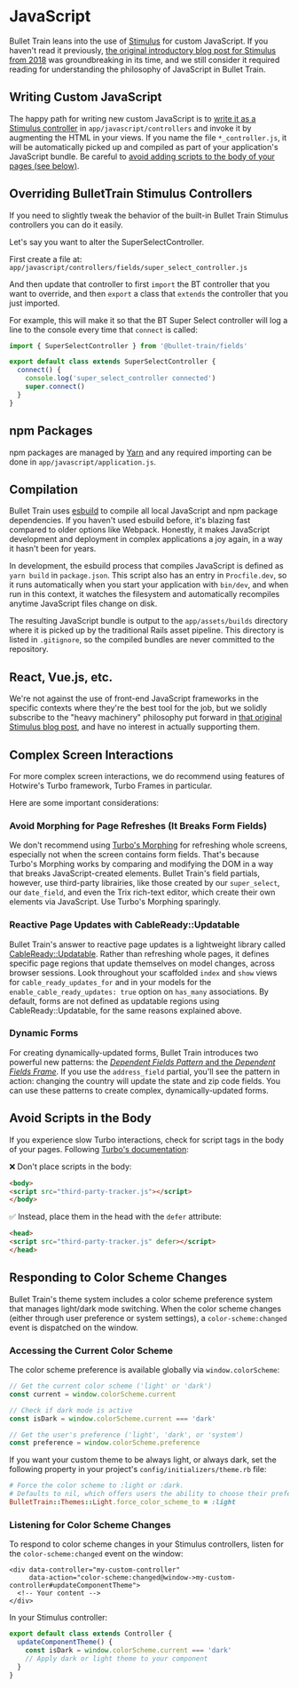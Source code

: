 # JavaScript
Bullet Train leans into the use of [Stimulus](https://stimulus.hotwired.dev) for custom JavaScript. If you haven't read it previously, [the original introductory blog post for Stimulus from 2018](https://medium.com/signal-v-noise/stimulus-1-0-a-modest-javascript-framework-for-the-html-you-already-have-f04307009130) was groundbreaking in its time, and we still consider it required reading for understanding the philosophy of JavaScript in Bullet Train.

## Writing Custom JavaScript
The happy path for writing new custom JavaScript is to [write it as a Stimulus controller](https://stimulus.hotwired.dev/handbook/building-something-real) in `app/javascript/controllers` and invoke it by augmenting the HTML in your views. If you name the file `*_controller.js`, it will be automatically picked up and compiled as part of your application's JavaScript bundle. Be careful to [avoid adding scripts to the body of your pages (see below)](#avoid-scripts-in-the-body).

## Overriding BulletTrain Stimulus Controllers

If you need to slightly tweak the behavior of the built-in Bullet Train Stimulus controllers you can do it easily.

Let's say you want to alter the SuperSelectController.

First create a file at: `app/javascript/controllers/fields/super_select_controller.js`

And then update that controller to first `import` the BT controller that you want to override,
and then `export` a class that `extends` the controller that you just imported.

For example, this will make it so that the BT Super Select controller will log a line to the console
every time that `connect` is called:

```javascript
import { SuperSelectController } from '@bullet-train/fields'

export default class extends SuperSelectController {
  connect() {
    console.log('super_select_controller connected')
    super.connect()
  }
}
```

## npm Packages
npm packages are managed by [Yarn](https://yarnpkg.com) and any required importing can be done in `app/javascript/application.js`.

## Compilation
Bullet Train uses [esbuild](https://esbuild.github.io) to compile all local JavaScript and npm package dependencies. If you haven't used esbuild before, it's blazing fast compared to older options like Webpack. Honestly, it makes JavaScript development and deployment in complex applications a joy again, in a way it hasn't been for years.

In development, the esbuild process that compiles JavaScript is defined as `yarn build` in `package.json`. This script also has an entry in `Procfile.dev`, so it runs automatically when you start your application with `bin/dev`, and when run in this context, it watches the filesystem and automatically recompiles anytime JavaScript files change on disk.

The resulting JavaScript bundle is output to the `app/assets/builds` directory where it is picked up by the traditional Rails asset pipeline. This directory is listed in `.gitignore`, so the compiled bundles are never committed to the repository.

## React, Vue.js, etc.
We're not against the use of front-end JavaScript frameworks in the specific contexts where they're the best tool for the job, but we solidly subscribe to the "heavy machinery" philosophy put forward in [that original Stimulus blog post](https://medium.com/signal-v-noise/stimulus-1-0-a-modest-javascript-framework-for-the-html-you-already-have-f04307009130), and have no interest in actually supporting them.

## Complex Screen Interactions

For more complex screen interactions, we do recommend using features of Hotwire's Turbo framework, Turbo Frames in particular.

Here are some important considerations:

### Avoid Morphing for Page Refreshes (It Breaks Form Fields)

We don't recommend using [Turbo's Morphing](https://turbo.hotwired.dev/handbook/page_refreshes) for refreshing whole screens, especially not when the screen contains form fields. That's because Turbo's Morphing works by comparing and modifying the DOM in a way that breaks JavaScript-created elements. Bullet Train's field partials, however, use third-party librairies, like those created by our `super_select`, our `date_field`, and even the Trix rich-text editor, which create their own elements via JavaScript. Use Turbo's Morphing sparingly.

### Reactive Page Updates with CableReady::Updatable

Bullet Train's answer to reactive page updates is a lightweight library called [CableReady::Updatable](https://cableready.stimulusreflex.com/guide/updatable.html). Rather than refreshing whole pages, it defines specific page regions that update themselves on model changes, across browser sessions. Look throughout your scaffolded `index` and `show` views for `cable_ready_updates_for` and in your models for the `enable_cable_ready_updates: true` option on `has_many` associations. By default, forms are not defined as updatable regions using CableReady::Updatable, for the same reasons explained above.

### Dynamic Forms

For creating dynamically-updated forms, Bullet Train introduces two powerful new patterns: the [_Dependent Fields Pattern_ and the _Dependent Fields Frame_](/docs/field-partials/dynamic-forms-dependent-fields.md). If you use the `address_field` partial, you'll see the pattern in action: changing the country will update the state and zip code fields. You can use these patterns to create complex, dynamically-updated forms.

## Avoid Scripts in the Body

If you experience slow Turbo interactions, check for script tags in the body of your pages. Following [Turbo's documentation](https://turbo.hotwired.dev/handbook/building#working-with-script-elements):

❌ Don't place scripts in the body:

```html
<body>
<script src="third-party-tracker.js"></script>
</body>
```

✅ Instead, place them in the head with the `defer` attribute:

```html
<head>
<script src="third-party-tracker.js" defer></script>
</head>
```

## Responding to Color Scheme Changes

Bullet Train's theme system includes a color scheme preference system that manages light/dark mode switching. When the color scheme changes (either through user preference or system settings), a `color-scheme:changed` event is dispatched on the window.

### Accessing the Current Color Scheme

The color scheme preference is available globally via `window.colorScheme`:

```javascript
// Get the current color scheme ('light' or 'dark')
const current = window.colorScheme.current

// Check if dark mode is active
const isDark = window.colorScheme.current === 'dark'

// Get the user's preference ('light', 'dark', or 'system')
const preference = window.colorScheme.preference
```

If you want your custom theme to be always light, or always dark, set the following property in your project's `config/initializers/theme.rb` file:

```rb
# Force the color scheme to :light or :dark.
# Defaults to nil, which offers users the ability to choose their preference in Account Details.
BulletTrain::Themes::Light.force_color_scheme_to = :light
```

### Listening for Color Scheme Changes

To respond to color scheme changes in your Stimulus controllers, listen for the `color-scheme:changed` event on the window:

```erb
<div data-controller="my-custom-controller"
     data-action="color-scheme:changed@window->my-custom-controller#updateComponentTheme">
  <!-- Your content -->
</div>
```

In your Stimulus controller:

```javascript
export default class extends Controller {
  updateComponentTheme() {
    const isDark = window.colorScheme.current === 'dark'
    // Apply dark or light theme to your component
  }
}
```